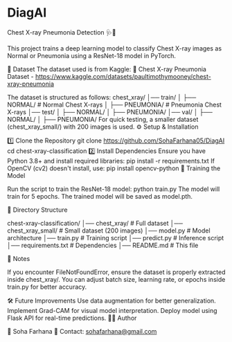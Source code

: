# DiagAI
Chest X-ray Pneumonia Detection 🩺📸

This project trains a deep learning model to classify Chest X-ray images as Normal or Pneumonia using a ResNet-18 model in PyTorch.

📂 Dataset
The dataset used is from Kaggle:
🔗 Chest X-ray Pneumonia Dataset - https://www.kaggle.com/datasets/paultimothymooney/chest-xray-pneumonia

The dataset is structured as follows:
chest_xray/
│── train/
│   ├── NORMAL/       # Normal Chest X-rays
│   ├── PNEUMONIA/    # Pneumonia Chest X-rays
│── test/
│   ├── NORMAL/
│   ├── PNEUMONIA/
│── val/
│   ├── NORMAL/
│   ├── PNEUMONIA/
For quick testing, a smaller dataset (chest_xray_small/) with 200 images is used.
⚙️ Setup & Installation

1️⃣ Clone the Repository
git clone https://github.com/SohaFarhana05/DiagAI
cd chest-xray-classification
2️⃣ Install Dependencies
Ensure you have Python 3.8+ and install required libraries:
pip install -r requirements.txt
If OpenCV (cv2) doesn't install, use:
pip install opencv-python
🚀 Training the Model

Run the script to train the ResNet-18 model:
python train.py
The model will train for 5 epochs.
The trained model will be saved as model.pth.

📜 Directory Structure

chest-xray-classification/
│── chest_xray/            # Full dataset
│── chest_xray_small/      # Small dataset (200 images)
│── model.py               # Model architecture
│── train.py               # Training script
│── predict.py             # Inference script
│── requirements.txt       # Dependencies
│── README.md              # This file

📌 Notes

If you encounter FileNotFoundError, ensure the dataset is properly extracted inside chest_xray/.
You can adjust batch size, learning rate, or epochs inside train.py for better accuracy.

🛠 Future Improvements
Use data augmentation for better generalization.
Implement Grad-CAM for visual model interpretation.
Deploy model using Flask API for real-time predictions.
👩‍💻 Author

👤 Soha Farhana
📧 Contact: sohafarhana@gmail.com

